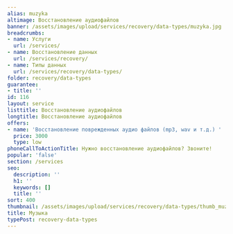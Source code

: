 ```yaml
---
alias: muzyka
altimage: Восстановление аудиофайлов
banner: /assets/images/upload/services/recovery/data-types/muzyka.jpg
breadcrumbs:
- name: Услуги
  url: /services/
- name: Восстановление данных
  url: /services/recovery/
- name: Типы данных
  url: /services/recovery/data-types/
folder: recovery/data-types
guarantee:
- title: ''
id: 116
layout: service
listtitle: Восстановление аудиофайлов
longtitle: Восстановление аудиофайлов
offers:
- name: 'Восстановление поврежденных аудио файлов (mp3, wav и т.д.) '
  price: 3000
  type: low
phoneCallToActionTitle: Нужно восстановление аудиофайлов? Звоните!
popular: 'false'
section: /services
seo:
  description: ''
  h1: ''
  keywords: []
  title: ''
sort: 400
thumbnail: /assets/images/upload/services/recovery/data-types/thumb_muzyka.jpg
title: Музыка
typePost: recovery-data-types
---
```

